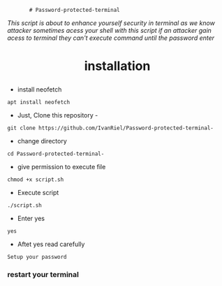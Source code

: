            # Password-protected-terminal
<i>This script is about to enhance yourself security in terminal as we know attacker sometimes acess your shell with this script if an attacker gain acess to terminal they can't execute command until the password enter</i>





<b><h1><p align="center">installation</p></h1></b>



- install neofetch
```
apt install neofetch
```

- Just, Clone this repository -
```
git clone https://github.com/IvanRiel/Password-protected-terminal-
```

- change directory 
```
cd Password-protected-terminal-
```
- give permission to execute file
```
chmod +x script.sh
```
- Execute script
```
./script.sh
```
- Enter yes
```
yes
```

- Aftet yes read carefully 
```
Setup your password
```
<h3>restart your terminal</h3>

